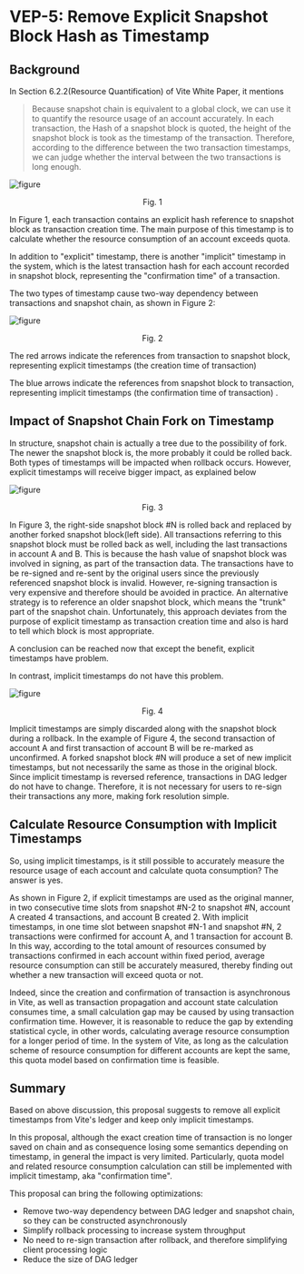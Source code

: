 # VEP-5: Remove Explicit Snapshot Block Hash as Timestamp

## Background

In Section 6.2.2(Resource Quantification) of Vite White Paper, it mentions

>Because snapshot chain is equivalent to a global clock, we can use it to quantify the resource usage of an account accurately. In each transaction, the Hash of a snapshot block is quoted, the height of the snapshot block is took as the timestamp of the transaction. Therefore, according to the difference between the two transaction timestamps, we can judge whether the interval between the two transactions is long enough.

![figure](~/images/explicit_timestamp.png)<div align="center">Fig. 1</div>

In Figure 1, each transaction contains an explicit hash reference to snapshot block as transaction creation time. The main purpose of this timestamp is to calculate whether the resource consumption of an account exceeds quota.

In addition to "explicit" timestamp, there is another "implicit" timestamp in the system, which is the latest transaction hash for each account recorded in snapshot block, representing the "confirmation time" of a transaction.

The two types of timestamp cause two-way dependency between transactions and snapshot chain, as shown in Figure 2:

![figure](~/images/timestamps.png)<div align="center">Fig. 2</div>

The red arrows indicate the references from transaction to snapshot block, representing explicit timestamps (the creation time of transaction)

The blue arrows indicate the references from snapshot block to transaction, representing implicit timestamps (the confirmation time of transaction) .

## Impact of Snapshot Chain Fork on Timestamp

In structure, snapshot chain is actually a tree due to the possibility of fork. 
The newer the snapshot block is, the more probably it could be rolled back. Both types of timestamps will be impacted when rollback occurs.
However, explicit timestamps will receive bigger impact, as explained below


![figure](~/images/explicit_forked.png)<div align="center">Fig. 3</div>

In Figure 3, 
the right-side snapshot block #N is rolled back and replaced by another forked snapshot block(left side). 
All transactions referring to this snapshot block must be rolled back as well, including the last transactions in account A and B.
This is because the hash value of snapshot block was involved in signing, as part of the transaction data. 
The transactions have to be re-signed and re-sent by the original users since the previously referenced snapshot block is invalid. 
However, re-signing transaction is very expensive and therefore should be avoided in practice.
An alternative strategy is to reference an older snapshot block, which means the "trunk" part of the snapshot chain. Unfortunately, this approach deviates from the purpose of explicit timestamp as transaction creation time and also is hard to tell which block is most appropriate.

A conclusion can be reached now that except the benefit, explicit timestamps have problem.

In contrast, implicit timestamps do not have this problem.

![figure](~/images/implicit_forked.png)<div align="center">Fig. 4</div>

Implicit timestamps are simply discarded along with the snapshot block during a rollback. In the example of Figure 4, the second transaction of account A and first transaction of account B will be re-marked as unconfirmed. 
A forked snapshot block #N will produce a set of new implicit timestamps, but not necessarily the same as those in the original block.
Since implicit timestamp is reversed reference, transactions in DAG ledger do not have to change. 
Therefore, it is not necessary for users to re-sign their transactions any more, making fork resolution simple.

## Calculate Resource Consumption with Implicit Timestamps

So, using implicit timestamps, is it still possible to accurately measure the resource usage of each account and calculate quota consumption? The answer is yes.

As shown in Figure 2, if explicit timestamps are used as the original manner, in two consecutive time slots from snapshot #N-2 to snapshot #N, account A created 4 transactions, and account B created 2.
With implicit timestamps, in one time slot between snapshot #N-1 and snapshot #N, 2 transactions were confirmed for account A, and 1 transaction for account B.
In this way, according to the total amount of resources consumed by transactions confirmed in each account within fixed period, average resource consumption can still be accurately measured, thereby finding out whether a new transaction will exceed quota or not.

Indeed, since the creation and confirmation of transaction is asynchronous in Vite, as well as transaction propagation and account state calculation consumes time, a small calculation gap may be caused by using transaction confirmation time.
However, it is reasonable to reduce the gap by extending statistical cycle, in other words, calculating average resource consumption for a longer period of time.
In the system of Vite, as long as the calculation scheme of resource consumption for different accounts are kept the same, this quota model based on confirmation time is feasible.


## Summary

Based on above discussion, this proposal suggests to remove all explicit timestamps from Vite's ledger and keep only implicit timestamps.

In this proposal, although the exact creation time of transaction is no longer saved on chain and as consequence losing some semantics depending on timestamp, in general the impact is very limited. 
Particularly, quota model and related resource consumption calculation can still be implemented with implicit timestamp, aka "confirmation time".

This proposal can bring the following optimizations:

- Remove two-way dependency between DAG ledger and snapshot chain, so they can be constructed asynchronously
- Simplify rollback processing to increase system throughput
- No need to re-sign transaction after rollback, and therefore simplifying client processing logic
- Reduce the size of DAG ledger
